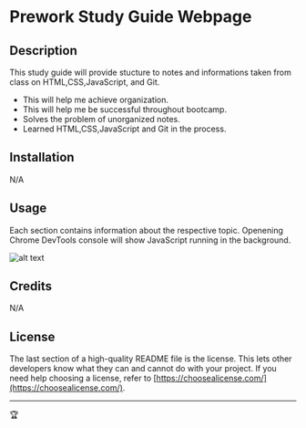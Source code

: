 # Prework Study Guide Webpage

## Description

This study guide will provide stucture to notes and informations taken from class on HTML,CSS,JavaScript, and Git.

- This will help me achieve organization.
- This will help me be successful throughout bootcamp.
- Solves the problem of unorganized notes. 
- Learned HTML,CSS,JavaScript and Git in the process.



## Installation

N/A

## Usage

Each section contains information about the respective topic. Openening Chrome DevTools console will show JavaScript running in the background. 

![alt text](assets/images/screenshot.png)

## Credits

N/A

## License

The last section of a high-quality README file is the license. This lets other developers know what they can and cannot do with your project. If you need help choosing a license, refer to [https://choosealicense.com/](https://choosealicense.com/).

---

🏆
